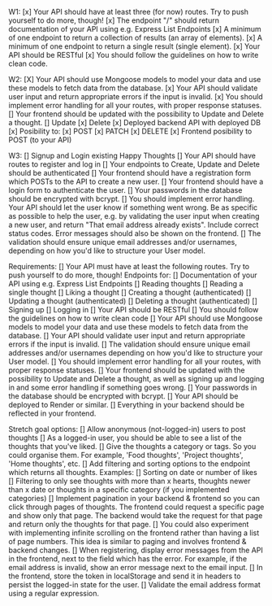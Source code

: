 W1:
[x] Your API should have at least three (for now) routes. Try to push yourself to do more, though!
  [x] The endpoint "/" should return documentation of your API using e.g. Express List Endpoints
  [x] A minimum of one endpoint to return a collection of results (an array of elements).
  [x] A minimum of one endpoint to return a single result (single element).
[x] Your API should be RESTful
[x] You should follow the guidelines on how to write clean code.

W2:
[X] Your API should use Mongoose models to model your data and use these models to fetch data from the database.
[x] Your API should validate user input and return appropriate errors if the input is invalid.
[x] You should implement error handling for all your routes, with proper response statuses.
[] Your frontend should be updated with the possibility to Update and Delete a thought.
  [] Update
  [x] Delete
[x] Deployed backend API with deployed DB
[x] Posibility to: 
  [x] POST 
  [x] PATCH 
  [x] DELETE
[x] Frontend posibility to POST (to your API)

W3:
[] Signup and Login existing Happy Thoughts
[] Your API should have routes to register and log in
[] Your endpoints to Create, Update and Delete should be authenticated
[] Your frontend should have a registration form which POSTs to the API to create a new user.
[] Your frontend should have a login form to authenticate the user.
[] Your passwords in the database should be encrypted with bcrypt.
[] You should implement error handling. Your API should let the user know if something went wrong. Be as specific as possible to help the user, e.g. by validating the user input when creating a new user, and return "That email address already exists". Include correct status codes. Error messages should also be shown on the frontend.
[] The validation should ensure unique email addresses and/or usernames, depending on how you'd like to structure your User model.


Requirements:
[] Your API must have at least the following routes. Try to push yourself to do more, though! Endpoints for:
  [] Documentation of your API using e.g. Express List Endpoints
  [] Reading thoughts
  [] Reading a single thought
  [] Liking a thought
  [] Creating a thought (authenticated)
  [] Updating a thought (authenticated)
  [] Deleting a thought (authenticated)
  [] Signing up
  [] Logging in 
[] Your API should be RESTful
[] You should follow the guidelines on how to write clean code
[] Your API should use Mongoose models to model your data and use these models to fetch data from the database.
[] Your API should validate user input and return appropriate errors if the input is invalid.
[] The validation should ensure unique email addresses and/or usernames depending on how you'd like to structure your User model.
[] You should implement error handling for all your routes, with proper response statuses.
[] Your frontend should be updated with the possibility to Update and Delete a thought, as well as signing up and logging in and some error handling if something goes wrong.
[] Your passwords in the database should be encrypted with bcrypt.
[] Your API should be deployed to Render or similar.
[] Everything in your backend should be reflected in your frontend.

Stretch goal options:
[] Allow anonymous (not-logged-in) users to post thoughts
[] As a logged-in user, you should be able to see a list of the thoughts that you've liked.
[] Give the thoughts a category or tags. So you could organise them. For example, 'Food thoughts', 'Project thoughts', 'Home thoughts', etc.
[] Add filtering and sorting options to the endpoint which returns all thoughts. Examples:
  [] Sorting on date or number of likes
  [] Filtering to only see thoughts with more than x hearts, thoughts newer than x date or thoughts in a specific category (if you implemented categories)
[] Implement pagination in your backend & frontend so you can click through pages of thoughts. The frontend could request a specific page and show only that page. The backend would     take the request for that page and return only the thoughts for that page.
[] You could also experiment with implementing infinite scrolling on the frontend rather than having a list of page numbers. This idea is similar to paging and involves frontend & backend changes.
[] When registering, display error messages from the API in the frontend, next to the field which has the error. For example, if the email address is invalid, show an error message next to the email input.
[] In the frontend, store the token in localStorage and send it in headers to persist the logged-in state for the user.
[] Validate the email address format using a regular expression.